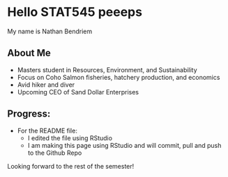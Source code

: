 
# Hello STAT545 peeeps
My name is Nathan Bendriem
## About Me
- Masters student in Resources, Environment, and Sustainability
- Focus on Coho Salmon fisheries, hatchery production, and economics
- Avid hiker and diver
- Upcoming CEO of Sand Dollar Enterprises


## Progress:

- For the README file:
    + I edited the file using RStudio
    + I am making this page using RStudio and will commit, pull and push to the Github Repo
  
Looking forward to the rest of the semester!  


